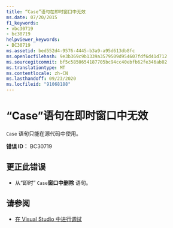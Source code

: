 ```yaml
---
title: “Case”语句在即时窗口中无效
ms.date: 07/20/2015
f1_keywords:
- vbc30719
- bc30719
helpviewer_keywords:
- BC30719
ms.assetid: bed552d4-9576-4445-b3a9-a95d613db8fc
ms.openlocfilehash: 9e3b369c9b1339a3579509d954607fdf6d41d712
ms.sourcegitcommit: bf5c5850654187705bc94cc40ebfb62fe346ab02
ms.translationtype: MT
ms.contentlocale: zh-CN
ms.lasthandoff: 09/23/2020
ms.locfileid: "91068188"
---
```

# <a name="case-statements-are-not-valid-in-the-immediate-window"></a>“Case”语句在即时窗口中无效

`Case` 语句只能在源代码中使用。  
  
 **错误 ID：** BC30719  
  
## <a name="to-correct-this-error"></a>更正此错误  
  
- 从“即时” `Case`**窗口中删除** 语句。  
  
## <a name="see-also"></a>请参阅

- [在 Visual Studio 中进行调试](/visualstudio/debugger/debugger-feature-tour)
